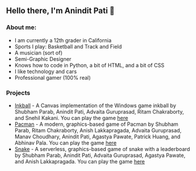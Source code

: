 ## Hello there, I'm Anindit Pati 👋


### About me:

- I am currently a 12th grader in California 
- Sports I play: Basketball and Track and Field 
- A musician (sort of)
- Semi-Graphic Designer
- Knows how to code in Python, a bit of HTML, and a bit of CSS
- I like technology and cars 
- Professional gamer (100% real) 


### Projects
- [Inkball](https://github.com/skparab1/Inkball) - A Canvas implementation of the Windows game inkball by Shubham Parab, Anindit Pati, Advaita Guruprasad, Ritam Chakraborty, and Snehil Kakani. You can play the game [here](https://skparab1.github.io/inkball)
- [Pacman](https://github.com/skparab1/Pacman) - A modern, graphics-based game of Pacman by Shubham Parab, Ritam Chakraborty, Anish Lakkapragada, Advaita Guruprasad, Manav Choudhary, Anindit Pati, Agastya Pawate, Patrick Huang, and Abhinav Pala. You can play the game [here](https://skparab1.github.io/pacman/)
- [Snake](https://github.com/skparab1/snake) - A serverless, graphics-based game of snake with a leaderboard by Shubham Parab, Anindit Pati, Advaita Guruprasad, Agastya Pawate, and Anish Lakkapragada. You can play the game [here](https://skparab1.github.io/snakeg/) 

<!--
**Anipati2/Anipati2** is a ✨ _special_ ✨ repository because its `README.md` (this file) appears on your GitHub profile.

Here are some ideas to get you started:
